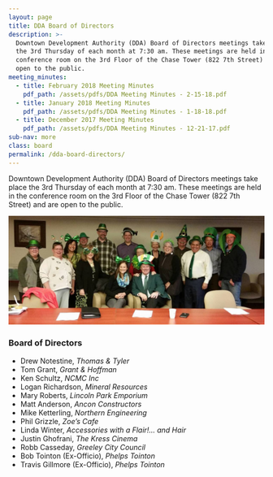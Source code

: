 ```yaml
---
layout: page
title: DDA Board of Directors
description: >-
  Downtown Development Authority (DDA) Board of Directors meetings take place
  the 3rd Thursday of each month at 7:30 am. These meetings are held in the
  conference room on the 3rd Floor of the Chase Tower (822 7th Street) and are
  open to the public.
meeting_minutes:
  - title: February 2018 Meeting Minutes
    pdf_path: /assets/pdfs/DDA Meeting Minutes - 2-15-18.pdf
  - title: January 2018 Meeting Minutes
    pdf_path: /assets/pdfs/DDA Meeting Minutes - 1-18-18.pdf
  - title: December 2017 Meeting Minutes
    pdf_path: /assets/pdfs/DDA Meeting Minutes - 12-21-17.pdf
sub-nav: more
class: board
permalink: /dda-board-directors/
---
```


Downtown Development Authority (DDA) Board of Directors meetings take place the 3rd Thursday of each month at 7:30 am. These meetings are held in the conference room on the 3rd Floor of the Chase Tower (822 7th Street) and are open to the public.

![DDA Board of Directors](/assets/versions/greeley-dda-board-2---x0-0-1421-606-1200-512x---.jpg)

### Board of Directors

* Drew Notestine, *Thomas & Tyler*
* Tom Grant, *Grant & Hoffman*
* Ken Schultz, *NCMC Inc*
* Logan Richardson, *Mineral Resources*
* Mary Roberts, *Lincoln Park Emporium*
* Matt Anderson, *Ancon Constructors*
* Mike Ketterling, *Northern Engineering*
* Phil Grizzle, *Zoe’s Cafe*
* Linda Winter, *Accessories with a Flair!… and Hair*
* Justin Ghofrani, *The Kress Cinema*
* Robb Casseday, *Greeley City Council*
* Bob Tointon (Ex-Officio), *Phelps Tointon*
* Travis Gillmore (Ex-Officio), *Phelps Tointon*